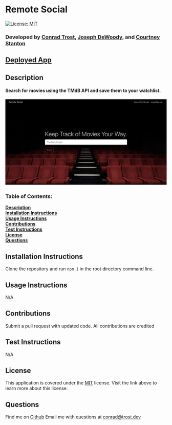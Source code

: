 
  # Remote Social
  [![License: MIT](https://img.shields.io/badge/License-MIT-yellow.svg)](https://opensource.org/licenses/MIT)
  ### Developed by [**Conrad Trost**](https://github.com/retro1967), [**Joseph DeWoody**](https://github.com/jpd61), and [**Courtney Stanton**](https://github.com/clstanton)

  ## [Deployed App](https://still-falls-22027.herokuapp.com/)

  ## Description
  #### Search for movies using the TMdB API and save them to your watchlist.

  <p align="center">
    <img src="./remote-screenshot.png" width="900" title="Screenshot of Remote Social">
  </p>

  ### Table of Contents:

  **[Description](#description)**<br>
  **[Installation Instructions](#installation-instructions)**<br>
  **[Usage Instructions](#usage-instructions)**<br>
  **[Contributions](#contributions)**<br>
  **[Test Instructions](#test-instructions)**<br>
  **[License](#license)**<br>
  **[Questions](#questions)**<br>

  ## Installation Instructions
  Clone the repository and run `npm i` in the root directory command line.

  ## Usage Instructions 
  N/A

  ## Contributions
  Submit a pull request with updated code. All contributions are credited

  ## Test Instructions
  N/A

  ## License
  This application is covered under the [MIT](https://opensource.org/licenses/MIT) license.
  Visit the link above to learn more about this license.

  ## Questions

  Find me on [Github](https://github.com/retro1967)
  Email me with questions at conrad@trost.dev

